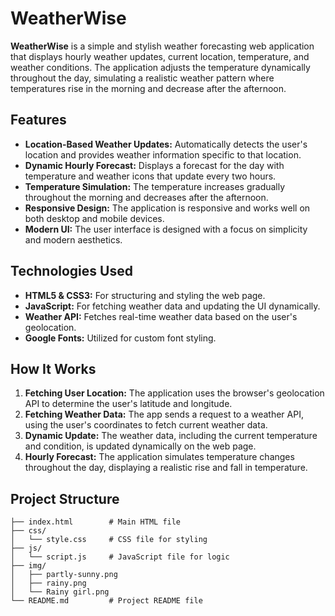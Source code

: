 # WeatherWise

**WeatherWise** is a simple and stylish weather forecasting web application that displays hourly weather updates, current location, temperature, and weather conditions. The application adjusts the temperature dynamically throughout the day, simulating a realistic weather pattern where temperatures rise in the morning and decrease after the afternoon.

## Features

- **Location-Based Weather Updates:** Automatically detects the user's location and provides weather information specific to that location.
- **Dynamic Hourly Forecast:** Displays a forecast for the day with temperature and weather icons that update every two hours.
- **Temperature Simulation:** The temperature increases gradually throughout the morning and decreases after the afternoon.
- **Responsive Design:** The application is responsive and works well on both desktop and mobile devices.
- **Modern UI:** The user interface is designed with a focus on simplicity and modern aesthetics.

## Technologies Used

- **HTML5 & CSS3:** For structuring and styling the web page.
- **JavaScript:** For fetching weather data and updating the UI dynamically.
- **Weather API:** Fetches real-time weather data based on the user's geolocation.
- **Google Fonts:** Utilized for custom font styling.

## How It Works

1. **Fetching User Location:** The application uses the browser's geolocation API to determine the user's latitude and longitude.
2. **Fetching Weather Data:** The app sends a request to a weather API, using the user's coordinates to fetch current weather data.
3. **Dynamic Update:** The weather data, including the current temperature and condition, is updated dynamically on the web page.
4. **Hourly Forecast:** The application simulates temperature changes throughout the day, displaying a realistic rise and fall in temperature.

## Project Structure

```plaintext
├── index.html        # Main HTML file
├── css/
│   └── style.css     # CSS file for styling
├── js/
│   └── script.js     # JavaScript file for logic
├── img/
│   ├── partly-sunny.png
│   ├── rainy.png
│   └── Rainy girl.png
└── README.md         # Project README file
```

